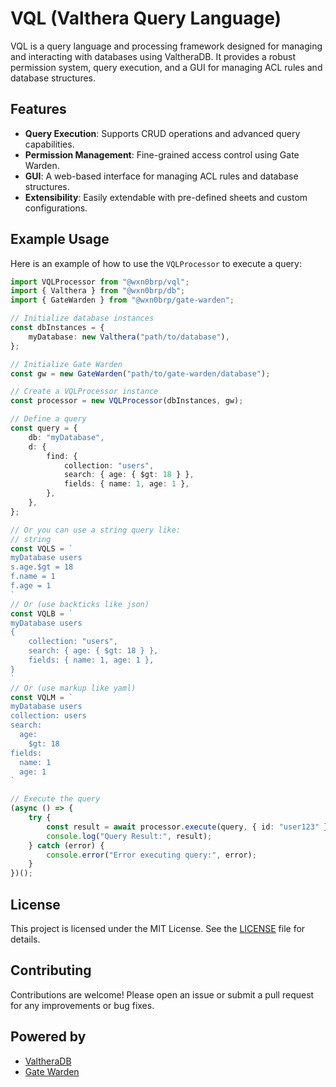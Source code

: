 # VQL (Valthera Query Language)

VQL is a query language and processing framework designed for managing and interacting with databases using ValtheraDB. It provides a robust permission system, query execution, and a GUI for managing ACL rules and database structures.

## Features

- **Query Execution**: Supports CRUD operations and advanced query capabilities.
- **Permission Management**: Fine-grained access control using Gate Warden.
- **GUI**: A web-based interface for managing ACL rules and database structures.
- **Extensibility**: Easily extendable with pre-defined sheets and custom configurations.

## Example Usage

Here is an example of how to use the `VQLProcessor` to execute a query:

```typescript
import VQLProcessor from "@wxn0brp/vql";
import { Valthera } from "@wxn0brp/db";
import { GateWarden } from "@wxn0brp/gate-warden";

// Initialize database instances
const dbInstances = {
    myDatabase: new Valthera("path/to/database"),
};

// Initialize Gate Warden
const gw = new GateWarden("path/to/gate-warden/database");

// Create a VQLProcessor instance
const processor = new VQLProcessor(dbInstances, gw);

// Define a query
const query = {
    db: "myDatabase",
    d: {
        find: {
            collection: "users",
            search: { age: { $gt: 18 } },
            fields: { name: 1, age: 1 },
        },
    },
};

// Or you can use a string query like:
// string
const VQLS = `
myDatabase users
s.age.$gt = 18
f.name = 1
f.age = 1
`
// Or (use backticks like json)
const VQLB = `
myDatabase users
{
    collection: "users",
    search: { age: { $gt: 18 } },
    fields: { name: 1, age: 1 },
}
`
// Or (use markup like yaml)
const VQLM = `
myDatabase users
collection: users
search:
  age:
    $gt: 18
fields:
  name: 1
  age: 1
`

// Execute the query
(async () => {
    try {
        const result = await processor.execute(query, { id: "user123" });
        console.log("Query Result:", result);
    } catch (error) {
        console.error("Error executing query:", error);
    }
})();
```

## License

This project is licensed under the MIT License. See the [LICENSE](./LICENSE) file for details.

## Contributing

Contributions are welcome! Please open an issue or submit a pull request for any improvements or bug fixes.

## Powered by

- [ValtheraDB](https://github.com/wxn0brP/ValtheraDB)
- [Gate Warden](https://github.com/wxn0brP/gate-warden)
